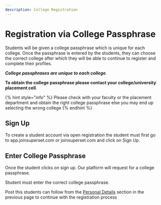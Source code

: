 ```yaml
---
description: College Registration
---
```


# Registration via College Passphrase

Students will be given a college passphrase which is unique for each college. Once the passphrase is entered by the students, they can choose the correct college after which they will be able to continue to register and complete their profiles. 

_**College passphrases are unique to each college**._ 

**To obtain the college passphrase please contact your college/university placement cell**. 

{% hint style="info" %}
Please check with your faculty or the placement department and obtain the right college passphrase else you may end up selecting the wrong college
{% endhint %}

## Sign Up

To create a student account via open registration the student must first go to app.joinsuperset.com or joinsuperset.com and click on Sign Up.

## Enter College Passphrase

Once the student clicks on sign up. Our platform will request for a college passphrase. 

Student must enter the correct college passphrase. 

Post this students can follow from the [Personal Details](https://help.tnpsuite.com/tnpsuite-core/new-page/student-registration#personal-details) section in the previous page to continue with the registration process





